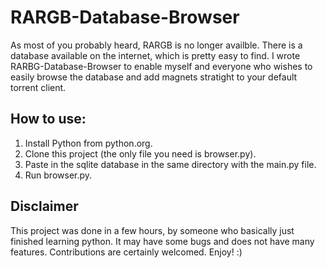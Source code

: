 # RARGB-Database-Browser
As most of you probably heard, RARGB is no longer availble. There is a database available on the internet, which is pretty easy to find.
I wrote RARBG-Database-Browser to enable myself and everyone who wishes to easily browse the database and add magnets stratight to your default torrent client.

## How to use:
1. Install Python from python.org.
2. Clone this project (the only file you need is browser.py).
3. Paste in the sqlite database in the same directory with the main.py file.
4. Run browser.py.

## Disclaimer
This project was done in a few hours, by someone who basically just finished learning python. It may have some bugs and does not have many features. Contributions are certainly welcomed. Enjoy! :)

